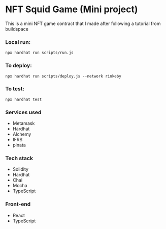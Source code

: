 # NFT Squid Game (Mini project)

This is a mini NFT game contract that I made after following a tutorial from buildspace 

### Local run: 

```shell
npx hardhat run scripts/run.js 
```

### To deploy:
```shell
npx hardhat run scripts/deploy.js --network rinkeby
```

### To test: 
```shell
npx hardhat test
```

### Services used
- Metamask 
- Hardhat 
- Alchemy
- IFRS 
- pinata 

### Tech stack
- Solidity
- Hardhat
- Chai
- Mocha
- TypeScript

### Front-end 
- React 
- TypeScript 
